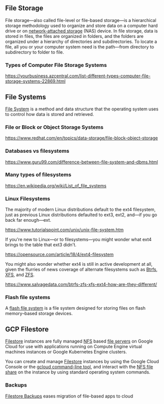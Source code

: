 ## File Storage

File storage—also called file-level or file-based storage—is a hierarchical storage methodology used to organize and store data on a computer hard drive or on [network-attached storage](NAS) (NAS) device. In file storage, data is stored in files, the files are organized in folders, and the folders are organized under a hierarchy of directories and subdirectories. To locate a file, all you or your computer system need is the path—from directory to subdirectory to folder to file.


### Types of Computer File Storage Systems

https://yourbusiness.azcentral.com/list-different-types-computer-file-storage-systems-22869.html


## File Systems

[File System](https://en.wikipedia.org/wiki/File_system) is a method and data structure that the operating system uses to control how data is stored and retrieved.


### File or Block or Object Storage Systems

https://www.redhat.com/en/topics/data-storage/file-block-object-storage


### Databases vs filesystems

https://www.guru99.com/difference-between-file-system-and-dbms.html

### Many types of filesystems


https://en.wikipedia.org/wiki/List_of_file_systems

### Linux Filesystems

The majority of modern Linux distributions default to the ext4 filesystem, just as previous Linux distributions defaulted to ext3, ext2, and—if you go back far enough—ext.

https://www.tutorialspoint.com/unix/unix-file-system.htm

If you're new to Linux—or to filesystems—you might wonder what ext4 brings to the table that ext3 didn't. 

https://opensource.com/article/18/4/ext4-filesystem

You might also wonder whether ext4 is still in active development at all, given the flurries of news coverage of alternate filesystems such as [Btrfs](https://btrfs.wiki.kernel.org/index.php/Main_Page), [XFS](https://en.wikipedia.org/wiki/XFS), and [ZFS](https://en.wikipedia.org/wiki/ZFS).

https://www.salvagedata.com/btrfs-zfs-xfs-ext4-how-are-they-different/




### Flash file systems

A [flash file system](Flash-File-System) is a file system designed for storing files on flash memory–based storage devices.



## GCP Filestore

[Filestore](Filestore) instances are fully managed [NFS](NFS) based [file servers](https://www.youtube.com/watch?v=8rS8O2RiT80) on Google Cloud  for use with applications running on Compute Engine virtual machines  instances or Google Kubernetes Engine clusters.



You can create and manage [Filestore](https://cloud.google.com/filestore/docs) instances by using the Google Cloud Console or the [gcloud command-line tool](https://cloud.google.com/sdk/gcloud/reference/filestore), and interact with the [NFS file share](https://cloud.google.com/filestore/docs/nfs) on the instance by using standard operating system commands.

### Backups

[Filestore Backups](https://cloud.google.com/blog/products/storage-data-transfer/introducing-filestore-backups)  eases migration of file-based apps to cloud



